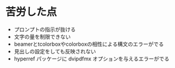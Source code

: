 # 苦労した点

- プロンプトの指示が抜ける
- 文字の量を制限できない 
- beamerとtcolorboxやcolorboxの相性による構文のエラーがでる
- 見出しの設定をしても反映されない
- hyperref パッケージに dvipdfmx オプションを与えるエラーがでる 